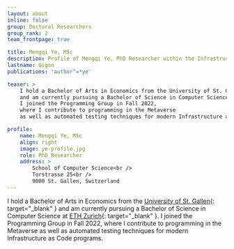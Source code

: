 ```yaml
---
layout: about
inline: false
group: Doctoral Researchers
group_rank: 2
team_frontpage: true

title: Mengqi Ye, MSc
description: Profile of Mengqi Ye, PhD Researcher within the Infrastructure Group.
lastname: Gigon
publications: 'author^=*ye'

teaser: >
    I hold a Bachelor of Arts in Economics from the University of St. Gallen
    and am currently pursuing a Bachelor of Science in Computer Science at ETH Zurich.
    I joined the Programming Group in Fall 2022,
    where I contribute to programming in the Metaverse
    as well as automated testing techniques for modern Infrastructure as Code programs.

profile:
    name: Mengqi Ye, MSc
    align: right
    image: ye-profile.jpg
    role: PhD Researcher
    address: >
        School of Computer Science<br />
        Torstrasse 25<br />
        9000 St. Gallen, Switzerland
---
```


I hold a Bachelor of Arts in Economics from the [University of St. Gallen](https://www.unisg.ch/){: target="_blank" }
and am currently pursuing a Bachelor of Science in Computer Science at [ETH Zurich](https://ethz.ch/){: target="_blank" }.
I joined the Programming Group in Fall 2022,
where I contribute to programming in the Metaverse
as well as automated testing techniques for modern Infrastructure as Code programs.
